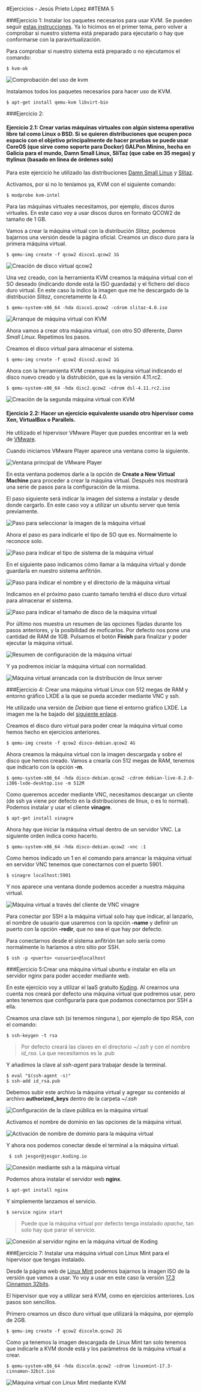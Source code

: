 #Ejercicios - Jesús Prieto López
##TEMA 5

###Ejercicio 1: Instalar los paquetes necesarios para usar KVM. Se pueden seguir [estas instrucciones](https://wiki.debian.org/KVM#Installation). Ya lo hicimos en el primer tema, pero volver a comprobar si nuestro sistema está preparado para ejecutarlo o hay que conformarse con la paravirtualización.

Para comprobar si nuestro sistema está preparado o no ejecutamos el comando:

`$ kvm-ok`

![Comprobación del uso de kvm](http://i1175.photobucket.com/albums/r628/jesusgorillo/cap1_zpswcn2nhop.png)

Instalamos todos los paquetes necesarios para hacer uso de KVM.

`$ apt-get install qemu-kvm libvirt-bin`


###Ejercicio 2: 
#### Ejercicio 2.1: Crear varias máquinas virtuales con algún sistema operativo libre tal como Linux o BSD. Si se quieren distribuciones que ocupen poco espacio con el objetivo principalmente de hacer pruebas se puede usar CoreOS (que sirve como soporte para Docker) GALPon Minino, hecha en Galicia para el mundo, Damn Small Linux, SliTaz (que cabe en 35 megas) y ttylinux (basado en línea de órdenes solo)

Para este ejercicio he utilizado las distribuciones [Damn Small Linux](http://www.damnsmalllinux.org/download.html) y [Slitaz](http://www.slitaz.org/es/).

Activamos, por si no lo teníamos ya, KVM con el siguiente comando:

`$ modprobe kvm-intel`

Para las máquinas virtuales necesitamos, por ejemplo, discos duros virtuales. En este caso voy a usar discos duros en formato QCOW2 de tamaño de 1 GB.

Vamos a crear la máquina virtual con la distribución *Slitaz*, podemos bajarnos una versión desde la página oficial. Creamos un disco duro para la primera máquina virtual.

`$ qemu-img create -f qcow2 disco1.qcow2 1G`

![Creación de disco virtual qcow2](http://i1175.photobucket.com/albums/r628/jesusgorillo/cap2_zpsstiy0aop.png)

Una vez creado, con la herramienta KVM creamos la máquina virtual con el SO deseado (indicando donde está la ISO guardada) y el fichero del disco duro virtual. En este caso la indico la imagen que me he descargado de la distribución *Slitaz*, concretamente la 4.0.

`$ qemu-system-x86_64 -hda disco1.qcow2 -cdrom slitaz-4.0.iso`

![Arranque de máquina virtual con KVM](http://i1175.photobucket.com/albums/r628/jesusgorillo/cap3_zpslyhrqfwf.png)

Ahora vamos a crear otra máquina virtual, con otro SO diferente, *Damn Small Linux*. Repetimos los pasos. 

Creamos el disco virtual para almacenar el sistema.

`$ qemu-img create -f qcow2 disco2.qcow2 1G`

Ahora con la herramienta KVM creamos la máquina virtual indicando  el disco nuevo creado y la distrubición, que es la versión 4.11.rc2. 

`$ qemu-system-x86_64 -hda disc2.qcow2 -cdrom dsl-4.11.rc2.iso`

![Creación de la segunda máquina virtual con KVM](http://i1175.photobucket.com/albums/r628/jesusgorillo/cap4_zpsqd8dbimx.png)

#### Ejercicio 2.2: Hacer un ejercicio equivalente usando otro hipervisor como Xen, VirtualBox o Parallels.

He utilizado el hipervisor VMware Player que puedes encontrar en la web de [VMware](http://www.vmware.com/es).

Cuando iniciamos VMware Player aparece una ventana como la siguiente.

![Ventana principal de VMware Player](http://i1175.photobucket.com/albums/r628/jesusgorillo/cap5_zpsmsdf1crv.png)

En esta ventana podemos darle a la opción de **Create a New Virtual Machine** para proceder a crear la máquina virtual. Después nos mostrará una serie de pasos para la configuración de la misma.

El paso siguiente será indicar la imagen del sistema a instalar y desde donde cargarlo. En este caso voy a utilizar un ubuntu server que tenía previamente.

![Paso para seleccionar la imagen de la máquina virtual](http://i1175.photobucket.com/albums/r628/jesusgorillo/cap6_zpsud5xqxpi.png)

Ahora el paso es para indicarle el tipo de SO que es. Normalmente lo reconoce solo.

![Paso para indicar el tipo de sistema de la máquina virtual](http://i1175.photobucket.com/albums/r628/jesusgorillo/cap7_zpsrtfmflqm.png)

En el siguiente paso indicamos cómo llamar a la máquina virtual y donde guardarla en nuestro sistema anfitrión.

![Paso para indicar el nombre y el directorio de la máquina virtual](http://i1175.photobucket.com/albums/r628/jesusgorillo/cap8_zpswydes7gr.png)

Indicamos en el próximo paso cuanto tamaño tendrá el disco duro virtual para almacenar el sistema.

![Paso para indicar el tamaño de disco de la máquina virtual](http://i1175.photobucket.com/albums/r628/jesusgorillo/cap9_zpsezdhpmhi.png)

Por último nos muestra un resumen de las opciones fijadas durante los pasos anteriores, y la posibilidad de moficarlos. Por defecto nos pone una cantidad de RAM de 1GB. Pulsamos el botón **Finish** para finalizar y poder ejecutar la máquina virtual.

![Resumen de configuración de la máquina virtual](http://i1175.photobucket.com/albums/r628/jesusgorillo/cap10_zps3ubq1ner.png)

Y ya podremos iniciar la máquina virtual con normalidad. 

![Máquina virtual arrancada con la distribución de linux server](http://i1175.photobucket.com/albums/r628/jesusgorillo/cap11_zpsgxwfyrfg.png)


###Ejercicio 4: Crear una máquina virtual Linux con 512 megas de RAM y entorno gráfico LXDE a la que se pueda acceder mediante VNC y ssh.

He utilizado una versión de *Debian* que tiene el entorno gráfico LXDE. La imagen me la he bajado del [siguiente enlace](http://cdimage.debian.org/debian-cd/current-live/i386/iso-hybrid/debian-live-8.2.0-i386-lxde-desktop.iso).

Creamos el disco duro virtual para poder crear la máquina virtual como hemos hecho en ejercicios anteriores.

`$ qemu-img create -f qcow2 disco-debian.qcow2 4G`

Ahora creamos la máquina virtual con la imagen descargada y sobre el disco que hemos creado. Vamos a crearla con 512 megas de RAM, tenemos que indicarlo con la opción **-m**.

`$ qemu-system-x86_64 -hda disco-debian.qcow2 -cdrom debian-live-8.2.0-i386-lxde-desktop.iso -m 512M`

Como queremos acceder mediante VNC, necesitamos descargar un cliente (de ssh ya viene por defecto en la distribuciones de linux, o es lo normal). Podemos instalar y usar el cliente **vinagre**.

`$ apt-get install vinagre`

Ahora hay que iniciar la máquina virtual dentro de un servidor VNC. La siguiente orden indica como hacerlo.

`$ qemu-system-x86_64 -hda disco-debian.qcow2 -vnc :1`

Como hemos indicado un 1 en el comando para arrancar la máquina virtual en servidor VNC tenemos que conectarnos con el puerto 5901.

`$ vinagre localhost:5901`

Y nos aparece una ventana donde podemos acceder a nuestra máquina virtual.

![Máquina virtual a través del cliente de VNC vinagre](http://i1175.photobucket.com/albums/r628/jesusgorillo/cap13_zpspush6pww.png)

Para conectar por SSH a la máquina virtual solo hay que indicar, al lanzarlo, el nombre de usuario que usaremos con la opción **-name** y definir un puerto con la opción **-redir**, que no sea el que hay por defecto.

Para conectarnos desde el sistema anfitrión tan solo sería como normalmente lo haríamos a otro sitio por SSH.

`$ ssh -p <puerto> <usuario>@localhost`


###Ejercicio 5:Crear una máquina virtual ubuntu e instalar en ella un servidor nginx para poder acceder mediante web.

En este ejercicio voy a utilizar el IaaS gratuito [Koding](https://koding.com). Al crearnos una cuenta nos creará por defecto una máquina virtual que podremos usar, pero antes tenemos que configurarla para que podamos conectarnos por SSH a ella.

Creamos una clave ssh (si tenemos ninguna ), por ejemplo de tipo RSA, con el comando:

`$ ssh-keygen -t rsa`

>Por defecto creará las claves en el directorio *~/.ssh* y con el nombre *id_rsa*. La que necesitamos es la .pub

Y añadimos la clave al *ssh-agent* para trabajar desde la terminal.

	$ eval "$(ssh-agent -s)"
	$ ssh-add id_rsa.pub

Debemos subir este archivo la máquina virtual y agregar su contenido al archivo **authorized_keys** dentro de la carpeta *~/.ssh*

![Configuración de la clave pública en la máquina virtual](http://i1175.photobucket.com/albums/r628/jesusgorillo/cap15_zpsqowxijif.png)

Activamos el nombre de dominio en las opciones de la máquina virtual.

![Activación de nombre de dominio para la máquina virtual](http://i1175.photobucket.com/albums/r628/jesusgorillo/cap16_zps0ganmrzh.png)

Y ahora nos podemos conectar desde el terminal a la máquina virtual.

` $ ssh jesgor@jesgor.koding.io`

![Conexión mediante ssh a la máquina virtual](http://i1175.photobucket.com/albums/r628/jesusgorillo/cap17_zpsxgztfgr8.png)

Podemos ahora instalar el servidor web **nginx**.

`$ apt-get install nginx`

Y simplemente lanzamos el servicio.

`$ service nginx start`

> Puede que la máquina virtual por defecto tenga instalado *apache*, tan solo hay que parar el servicio.

![Conexión al servidor nginx en la máquina virtual de Koding](http://i1175.photobucket.com/albums/r628/jesusgorillo/cap18_zpsvm3u4bx6.png)

###Ejercicio 7: Instalar una máquina virtual con Linux Mint para el hipervisor que tengas instalado.

Desde la página web de [Linux Mint](http://www.linuxmint.com) podemos bajarnos la imagen ISO de la versión que vamos a usar. Yo voy a usar en este caso la versión [17.3 Cinnamon 32bits](http://www.linuxmint.com/edition.php?id=203).

El hipervisor que voy a utilizar será KVM, como en ejercicios anteriores. Los pasos son sencillos.

Primero creamos un disco duro virtual que utilizará la máquina, por ejemplo de 2GB.

`$ qemu-img create -f qcow2 discolm.qcow2 2G`

Como ya tenemos la imagen descargada de Linux Mint tan solo tenemos que indicarle a KVM donde está y los parámetros de la máquina virtual a crear. 

`$ qemu-system-x86_64 -hda discolm.qcow2 -cdrom linuxmint-17.3-cinnamon-32bit.iso`

![Máquina virtual con Linux Mint mediante KVM](http://i1175.photobucket.com/albums/r628/jesusgorillo/cap14_zpsx5qanad2.png)